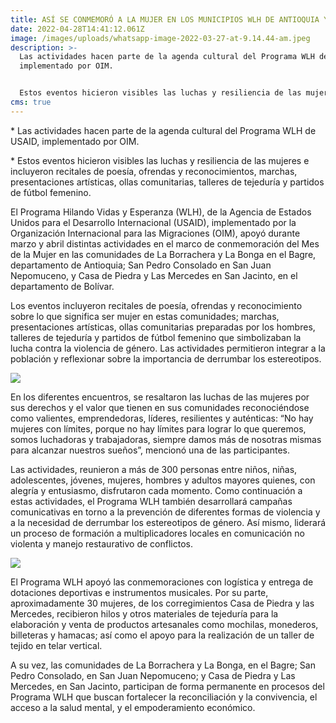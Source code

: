 ```yaml
---
title: ASÍ SE CONMEMORÓ A LA MUJER EN LOS MUNICIPIOS WLH DE ANTIOQUIA Y BOLÍVAR
date: 2022-04-28T14:41:12.061Z
image: /images/uploads/whatsapp-image-2022-03-27-at-9.14.44-am.jpeg
description: >-
  Las actividades hacen parte de la agenda cultural del Programa WLH de USAID,
  implementado por OIM.


  Estos eventos hicieron visibles las luchas y resiliencia de las mujeres e incluyeron recitales de poesía, ofrendas y reconocimientos, marchas, presentaciones artísticas, ollas comunitarias, talleres de tejeduría y partidos de fútbol femenino.
cms: true
---
```

\* Las actividades hacen parte de la agenda cultural del Programa WLH de USAID, implementado por OIM.

\* Estos eventos hicieron visibles las luchas y resiliencia de las mujeres e incluyeron recitales de poesía, ofrendas y reconocimientos, marchas, presentaciones artísticas, ollas comunitarias, talleres de tejeduría y partidos de fútbol femenino.

El Programa Hilando Vidas y Esperanza (WLH), de la Agencia de Estados Unidos para el Desarrollo Internacional (USAID), implementado por la Organización Internacional para las Migraciones (OIM), apoyó durante marzo y abril distintas actividades en el marco de conmemoración del Mes de la Mujer en las comunidades de La Borrachera y La Bonga en el Bagre, departamento de Antioquia; San Pedro Consolado en San Juan Nepomuceno, y Casa de Piedra y Las Mercedes en San Jacinto, en el departamento de Bolívar.

Los eventos incluyeron recitales de poesía, ofrendas y reconocimiento sobre lo que significa ser mujer en estas comunidades; marchas, presentaciones artísticas, ollas comunitarias preparadas por los hombres, talleres de tejeduría y partidos de fútbol femenino que simbolizaban la lucha contra la violencia de género. Las actividades permitieron integrar a la población y reflexionar sobre la importancia de derrumbar los estereotipos. 

![](/images/uploads/whatsapp-image-2022-03-27-at-9.14.48-am.jpeg)

En los diferentes encuentros, se resaltaron las luchas de las mujeres por sus derechos y el valor que tienen en sus comunidades reconociéndose como valientes, emprendedoras, líderes, resilientes y auténticas: “No hay mujeres con límites, porque no hay límites para lograr lo que queremos, somos luchadoras y trabajadoras, siempre damos más de nosotras mismas para alcanzar nuestros sueños”, mencionó una de las participantes. 

Las actividades, reunieron a más de 300 personas entre niños, niñas, adolescentes, jóvenes, mujeres, hombres y adultos mayores quienes, con alegría y entusiasmo, disfrutaron cada momento. Como continuación a estas actividades, el Programa WLH también desarrollará campañas comunicativas en torno a la prevención de diferentes formas de violencia y a la necesidad de derrumbar los estereotipos de género. Así mismo, liderará un proceso de formación a multiplicadores locales en comunicación no violenta y manejo restaurativo de conflictos. 

![](/images/uploads/whatsapp-image-2022-03-31-at-6.16.29-pm.jpeg)

El Programa WLH apoyó las conmemoraciones con logística y entrega de dotaciones deportivas e instrumentos musicales. Por su parte, aproximadamente 30 mujeres, de los corregimientos Casa de Piedra y las Mercedes, recibieron hilos y otros materiales de tejeduría para la elaboración y venta de productos artesanales como mochilas, monederos, billeteras y hamacas; así como el apoyo para la realización de un taller de tejido en telar vertical. 

A su vez, las comunidades de La Borrachera y La Bonga, en el Bagre; San Pedro Consolado, en San Juan Nepomuceno; y Casa de Piedra y Las Mercedes, en San Jacinto, participan de forma permanente en procesos del Programa WLH que buscan fortalecer la reconciliación y la convivencia, el acceso a la salud mental, y el empoderamiento económico.
